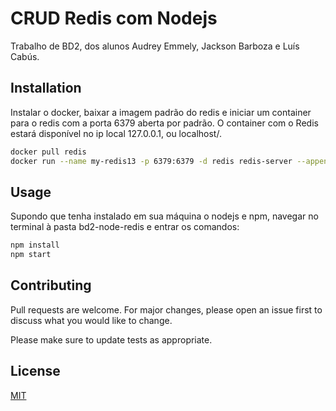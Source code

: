 # CRUD Redis com Nodejs

Trabalho de BD2, dos alunos Audrey Emmely, Jackson Barboza e Luís Cabús.

## Installation

Instalar o docker, baixar a imagem padrão do redis e iniciar um container para o redis com a porta 6379 aberta por padrão. O container com o Redis estará disponível no ip local 127.0.0.1, ou localhost/.

```bash
docker pull redis
docker run --name my-redis13 -p 6379:6379 -d redis redis-server --appendonly no
```

## Usage

Supondo que tenha instalado em sua máquina o nodejs e npm, navegar no terminal à pasta bd2-node-redis e entrar os comandos:

```bash
npm install
npm start
```

## Contributing
Pull requests are welcome. For major changes, please open an issue first to discuss what you would like to change.

Please make sure to update tests as appropriate.

## License
[MIT](https://choosealicense.com/licenses/mit/)